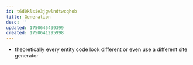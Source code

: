 ```yaml
---
id: t6d0klsie3jgwlndtwcqhob
title: Generation
desc: ''
updated: 1750645439399
created: 1750641295998
---
```


- theoretically every entity code look different or even use a different site generator